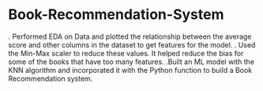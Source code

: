 # Book-Recommendation-System
. Performed EDA on Data and plotted the relationship between the average score and other columns in the dataset to get features for the model.
. Used the Min-Max scaler to reduce these values. It helped reduce the bias for some of the books that have too many features.
.Built an ML model with the KNN algorithm and incorporated it with the Python function to build a Book Recommendation system.

